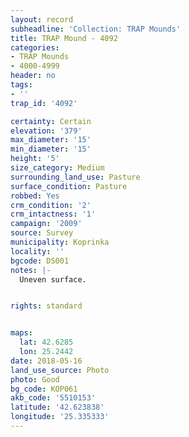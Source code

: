 ```yaml
---
layout: record
subheadline: 'Collection: TRAP Mounds'
title: TRAP Mound - 4092
categories:
- TRAP Mounds
- 4000-4999
header: no
tags:
- ''
trap_id: '4092'

certainty: Certain
elevation: '379'
max_diameter: '15'
min_diameter: '15'
height: '5'
size_category: Medium
surrounding_land_use: Pasture
surface_condition: Pasture
robbed: Yes
crm_condition: '2'
crm_intactness: '1'
campaign: '2009'
source: Survey
municipality: Koprinka
locality: ''
bgcode: DS001
notes: |-
  Uneven surface.


rights: standard


maps:
  lat: 42.6285
  lon: 25.2442
date: 2018-05-16
land_use_source: Photo
photo: Good
bg_code: КОР061
akb_code: '5510153'
latitude: '42.623838'
longitude: '25.335333'
---
```

